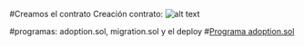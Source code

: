#Creamos el contrato
Creación contrato: 
![alt text](https://github.com/PedroCCBlck/Crowdsale/blob/master/Creaci%C3%B3n%20contrato.png "Creación contrato")

#programas: adoption.sol, migration.sol y el deploy
#[Programa adoption.sol](https://github.com/PedroCCBlck/Truffle_evaluation/blob/master/Adoption.sol)



